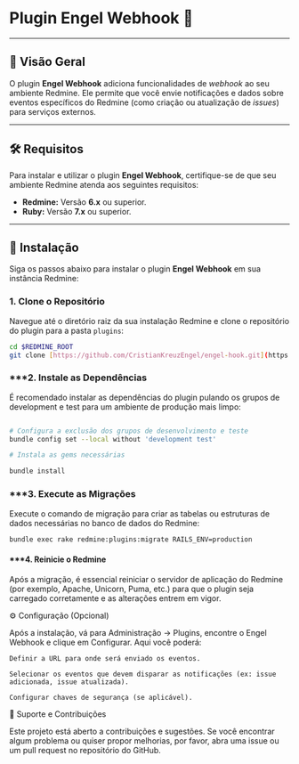 # Plugin **Engel Webhook** 🔌

---

## 📄 Visão Geral

O plugin **Engel Webhook** adiciona funcionalidades de _webhook_ ao seu ambiente Redmine. Ele permite que você envie notificações e dados sobre eventos específicos do Redmine (como criação ou atualização de *issues*) para serviços externos.

---

## 🛠️ Requisitos

Para instalar e utilizar o plugin **Engel Webhook**, certifique-se de que seu ambiente Redmine atenda aos seguintes requisitos:

* **Redmine:** Versão **6.x** ou superior.
* **Ruby:** Versão **7.x** ou superior.

---

## 🚀 Instalação

Siga os passos abaixo para instalar o plugin **Engel Webhook** em sua instância Redmine:

### **1. Clone o Repositório**

Navegue até o diretório raiz da sua instalação Redmine e clone o repositório do plugin para a pasta `plugins`:

```bash
cd $REDMINE_ROOT
git clone [https://github.com/CristianKreuzEngel/engel-hook.git](https://github.com/CristianKreuzEngel/engel-hook.git) plugins/engel_webhook
```
### ***2. Instale as Dependências

É recomendado instalar as dependências do plugin pulando os grupos de development e test para um ambiente de produção mais limpo:
```bash

# Configura a exclusão dos grupos de desenvolvimento e teste
bundle config set --local without 'development test'

# Instala as gems necessárias

bundle install
```
### ***3. Execute as Migrações

Execute o comando de migração para criar as tabelas ou estruturas de dados necessárias no banco de dados do Redmine:
```bash
bundle exec rake redmine:plugins:migrate RAILS_ENV=production
```
#### ***4. Reinicie o Redmine

Após a migração, é essencial reiniciar o servidor de aplicação do Redmine (por exemplo, Apache, Unicorn, Puma, etc.) para que o plugin seja carregado corretamente e as alterações entrem em vigor.

⚙️ Configuração (Opcional)

Após a instalação, vá para Administração → Plugins, encontre o Engel Webhook e clique em Configurar. Aqui você poderá:

    Definir a URL para onde será enviado os eventos.

    Selecionar os eventos que devem disparar as notificações (ex: issue adicionada, issue atualizada).

    Configurar chaves de segurança (se aplicável).

🐛 Suporte e Contribuições

Este projeto está aberto a contribuições e sugestões. Se você encontrar algum problema ou quiser propor melhorias, por favor, abra uma issue ou um pull request no repositório do GitHub.